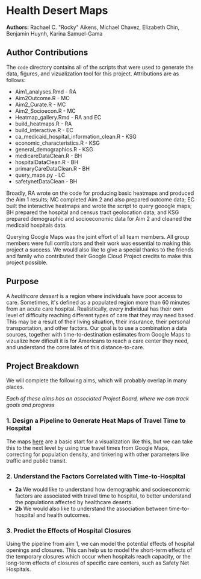 # Health Desert Maps

**Authors:** Rachael C. "Rocky" Aikens, Michael Chavez, Elizabeth Chin, Benjamin Huynh, Karina Samuel-Gama

## Author Contributions

The `code` directory contains all of the scripts that were used to generate the data, figures, and vizualization tool for this project.  Attributions are as follows:

- Aim1_analyses.Rmd - RA
- Aim2Outcome.R - MC
- Aim2_Curate.R - MC
- Aim2_Socioecon.R - MC
- Heatmap_gallery.Rmd - RA and EC
- build_heatmaps.R - RA
- build_interactive.R - EC
- ca_medicaid_hospital_information_clean.R - KSG
- economic_characteristics.R - KSG
- general_demographics.R - KSG
- medicareDataClean.R - BH 
- hospitalDataClean.R - BH
- primaryCareDataClean.R - BH
- query_maps.py - LC
- safetynetDataClean - BH

Broadly, RA wrote on the code for producing basic heatmaps and produced the Aim 1 results; MC completed Aim 2 and also prepared outcome data; EC built the interactive heatmaps and wrote the script to query gooogle maps; BH prepared the hospital and census tract geolocation data; and KSG prepared demographic and socioeconomic data for Aim 2 and cleaned the medicaid hospitals data.

Querying Google Maps was the joint effort of all team members.  All group members were full contibutors and their work was essential to making this project a success.  We would also like to give a special thanks to the friends and family who contributed their Google Cloud Project credits to make this project possible.

## Purpose

A _healthcare dessert_ is a region where individuals have poor access to care.  Sometimes, it's defined as a populated region more than 60 minutes from an acute care hospital.  Realistically, every individual has their own level of difficulty reaching different types of care that they may need based.  This may be a result of their living situation, their insurance, their personal transportation, and other factors.  Our goal is to use a combination a data sources, together with time-to-destination estimates from Google Maps to vizualize how dificult it is for Americans to reach a care center they need, and understand the correllates of this distance-to-care.

## Project Breakdown

We will complete the following aims, which will probably overlap in many places. 

_Each of these aims has an associated Project Board, where we can track goals and progress_

### 1.  Design a Pipeline to Generate Heat Maps of Travel Time to Hospital
The maps [here](https://medium.com/@sohanmurthy/visualizing-americas-health-care-deserts-675f4502c4e1) are a basic start for a visualization like this, but we can take this to the next level by using true travel times from Google Maps, correcting for population density, and tinkering with other parameters like traffic and public transit.

### 2. Understand the Factors Correlated with Time-to-Hospital
 - **2a** We would like to understand how demographic and socioeconomic factors are associated with travel time to hospital, to better understand the populations affected by healthcare deserts.  
 - **2b** We would also like to understand the association between time-to-hospital and health outcomes.

### 3. Predict the Effects of Hospital Closures
Using the pipeline from aim 1, we can model the potential effects of hospital openings and closures.  This can help us to model the short-term effects of the temporary closures which occur when hospitals reach capacity, or the long-term effects of closures of specific care centers, such as Safety Net Hospitals.

